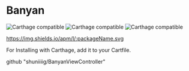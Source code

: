 # Banyan

![Carthage compatible](https://img.shields.io/badge/language-swift4.2-4BC51D.svg?style=flat)
![Carthage compatible](https://img.shields.io/badge/Carthage-compatible-4BC51D.svg?style=flat)
![Carthage compatible](https://img.shields.io/badge/licence-MIT-4BC51D.svg?style=flat)

https://img.shields.io/apm/l/:packageName.svg

For Installing with Carthage, add it to your Cartfile.

github "shuniiiig/BanyanViewController"
